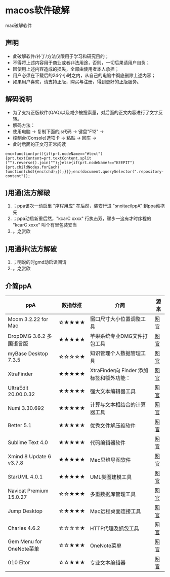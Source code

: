 # macos软件破解
mac破解软件
## 声明

- 此破解软件/补丁/方法仅限用于学习和研究目的；
- 不得将上述内容用于商业或者非法用途，否则，一切后果请用户自负；
- 因使用上述内容造成的损失，全部由使用者本人承担；
- 用户必须在下载后的24个小时之内，从自己的电脑中彻底删除上述内容；
- 如果用户喜欢，请支持正版，购买与注册，得到更好的正版服务。



## 解码说明

- 为了支持正版软件(QAQ)以及减少被搜索量，对后面的正文内容进行了文字反转。
- 解码方法：
- 使用电脑 -> 复制下面的js代码 -> 键盘"F12" ->
- 控制台(Console)选项卡 -> 粘贴 -> 回车 ->
- 此时后面的正文可正常阅读

```
enc=function(prt){if(prt.nodeName=="#text"){prt.textContent=prt.textContent.split
("").reverse().join("");}else{if(prt.nodeName!=="KEEPIT"){prt.childNodes.forEach(
function(chd){enc(chd);});}}};enc(document.querySelector(".repository-content"));
```



## )用通(法方解破

1. ；ppa该次一动启里 "序程用应" 在后然，装安行进 "snoitacilppA" 到ppa动拖先
2. ；ppa动启新重后然，"kcarC xxxx" 行执击双，骤步一这有才时序程的 "kcarC xxxx" 叫个有里包装安当
3. 。之赏欣



## )用通非(法方解破

1. ；明说的时gmd动启读阅请
2. 。之赏欣



## 介简ppA

| ppA                      | 数指荐推 | 介简                                     | 源来                                                         |
| ------------------------ | -------- | ---------------------------------------- | ------------------------------------------------------------ |
| Moom 3.2.22 for Mac      | ☆★★★★    | 窗口尺寸大小位置调整工具                 | [网官](http://www.ansinshopping.com//soft/3246/Moom.dmg)     |
| DropDMG 3.6.2 多国语言版 | ★★★★★    | 苹果系统专业DMG文件打包工具              | [网官](http://www.ansinshopping.com//soft/3245/DropDMG.dmg)  |
| myBase Desktop 7.3.5     | ☆☆☆☆★    | 知识管理个人数据管理工具                 | [网官](http://www.ansinshopping.com//soft/3239/myBase.dmg)   |
| XtraFinder               | ★★★★★    | XtraFinder向 Finder 添加标签和额外功能： | [网官](http://www.ansinshopping.com//soft/3229/XtraFinder%201.6.1%20crack.dmg) |
| UltraEdit 20.00.0.32     | ★★★★★    | 强大文本编辑器工具                       | [网官](http://www.ansinshopping.com//soft/3228/UltraEdit.dmg) |
| Numi 3.30.692            | ★★★★★    | 计算与文本相结合的计算器工具             | [网官](http://www.ansinshopping.com//soft/3223/Numi.dmg)     |
| Better 5.1               | ★★★★★    | 优秀文件解压缩软件                       | [网官](http://www.ansinshopping.com//soft/3222/BetterZip.dmg) |
| Sublime Text 4.0         | ★★★★★    | 代码编辑器软件                           | [网官](http://www.ansinshopping.com//soft/3240/%20Sublime%20Text.dmg) |
| Xmind 8 Update 6 v3.7.8  | ★★★★★    | Mac思维导图软件                          | [网官](http://www.ansinshopping.com//soft/3110/XMind1.dmg)   |
| StarUML 4.0.1            | ★★★★★    | UML类图建模工具                          | [网官](http://www.ansinshopping.com//soft/3109/StarUML1.dmg) |
| Navicat Premium 15.0.27  | ☆☆★★★    | 多重数据库管理工具                       | [网官](http://www.ansinshopping.com//soft/3108/Navicat%20Premium1.dmg) |
| Jump Desktop             | ☆★★★★    | Mac远程桌面连接工具                      | [网官](http://www.ansinshopping.com//soft/3107/Jump%20Desktop1.dmg) |
| Charles 4.6.2            | ☆☆☆☆★    | HTTP代理及抓包工具                       | [网官](http://www.ansinshopping.com//soft/3106/Charles1.dmg) |
| Gem Menu for OneNote菜单 | ☆☆★★★    | OneNote菜单                              | [网官](http://www.ansinshopping.com//soft/3105/Gem%20Menu%20for%20OneNote.dmg) |
| 010 Eitor                | ☆☆★★★    | 专业文本编辑器                           | [网官](http://www.ansinshopping.com//soft/3104/010%20Editor.dmg) |
